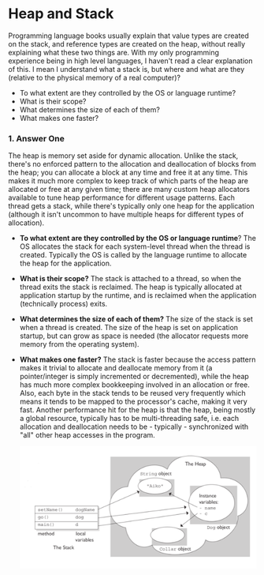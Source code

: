 # Heap and Stack
Programming language books usually explain that value types are created on the stack, and reference types are created on the heap, without really explaining what these two things are. With my only programming experience being in high level languages, I haven't read a clear explanation of this. I mean I understand what a stack is, but where and what are they (relative to the physical memory of a real computer)?
- To what extent are they controlled by the OS or language runtime?
- What is their scope?
- What determines the size of each of them?
- What makes one faster?

### 1. Answer One
The heap is memory set aside for dynamic allocation. Unlike the stack, there's no enforced pattern to the allocation and deallocation of blocks from the heap; you can allocate a block at any time and free it at any time. This makes it much more complex to keep track of which parts of the heap are allocated or free at any given time; there are many custom heap allocators available to tune heap performance for different usage patterns.
Each thread gets a stack, while there's typically only one heap for the application (although it isn't uncommon to have multiple heaps for different types of allocation).
- **To what extent are they controlled by the OS or language runtime**?
The OS allocates the stack for each system-level thread when the thread is created. Typically the OS is called by the language runtime to allocate the heap for the application.
- **What is their scope?**
The stack is attached to a thread, so when the thread exits the stack is reclaimed. The heap is typically allocated at application startup by the runtime, and is reclaimed when the application (technically process) exits.
- **What determines the size of each of them?**
The size of the stack is set when a thread is created. The size of the heap is set on application startup, but can grow as space is needed (the allocator requests more memory from the operating system).
- **What makes one faster?**
The stack is faster because the access pattern makes it trivial to allocate and deallocate memory from it (a pointer/integer is simply incremented or decremented), while the heap has much more complex bookkeeping involved in an allocation or free. Also, each byte in the stack tends to be reused very frequently which means it tends to be mapped to the processor's cache, making it very fast. Another performance hit for the heap is that the heap, being mostly a global resource, typically has to be multi-threading safe, i.e. each allocation and deallocation needs to be - typically - synchronized with "all" other heap accesses in the program.
    
    ![](./img/heap_stack_0.png?raw=true)
